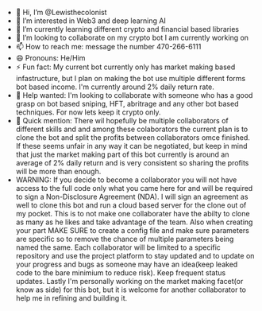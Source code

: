 - 👋 Hi, I’m @Lewisthecolonist
- 👀 I’m interested in Web3 and deep learning AI
- 🌱 I’m currently learning different crypto and financial based libraries
- 💞️ I’m looking to collaborate on my crypto bot I am currently working on
- 📫 How to reach me: message the number 470-266-6111
- 😄 Pronouns: He/Him
- ⚡ Fun fact: My current bot currently only has market making based infastructure, but I plan on making the bot use multiple different forms bot based income. I'm currently around 2% daily return rate.
- 👋 Help wanted: I'm looking to collaborate with someone who has a good grasp on bot based sniping, HFT, abritrage and any other bot based techniques. For now lets keep it crypto only.
- 👀 Quick mention: There wil hopefully be multiple collaborators of different skills and and among these colaborators the current plan is to clone the bot and split the profits between collaborators omce finished. If these seems unfair in any way it can be negotiated, but keep in mind that just the market making part of this bot currently is around an average of 2% daily return and is very consistent so sharing the profits will be more than enough.
- WARNING: If you decide to become a collaborator you will not have access to the full code only what you came here for and will be required to sign a Non-Disclosure Agreement (NDA). I will sign an agreement as well to clone this bot and run a cloud based server for the clone out of my pocket. This is to not make one collaborater have the abilty to clone as many as he likes and take advantage of the team. Also when creating your part MAKE SURE to create a config file and make sure parameters are specific so to remove the chance of multiple parameters being named the same. Each collaborator will be limited to a specific repository and use the project platform to stay updated and to update on your progress and bugs as someone may have an idea(keep leaked code to the bare minimium to reduce risk). Keep frequent status updates. Lastly I'm personally working on the market making facet(or know as side) for this bot, but it is welcome for another collaborator to help me in refining and building it.

<!---
Lewisthecolonist/Lewisthecolonist is a ✨ special ✨ repository because its `README.md` (this file) appears on your GitHub profile.
You can click the Preview link to take a look at your changes.
--->
